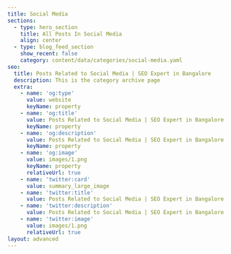 ```yaml
---
title: Social Media
sections:
  - type: hero_section
    title: All Posts In Social Media
    align: center
  - type: blog_feed_section
    show_recent: false
    category: content/data/categories/social-media.yaml
seo:
  title: Posts Related to Social Media | SEO Expert in Bangalore
  description: This is the category archive page
  extra:
    - name: 'og:type'
      value: website
      keyName: property
    - name: 'og:title'
      value: Posts Related to Social Media | SEO Expert in Bangalore
      keyName: property
    - name: 'og:description'
      value: Posts Related to Social Media | SEO Expert in Bangalore
      keyName: property
    - name: 'og:image'
      value: images/1.png
      keyName: property
      relativeUrl: true
    - name: 'twitter:card'
      value: summary_large_image
    - name: 'twitter:title'
      value: Posts Related to Social Media | SEO Expert in Bangalore
    - name: 'twitter:description'
      value: Posts Related to Social Media | SEO Expert in Bangalore
    - name: 'twitter:image'
      value: images/1.png
      relativeUrl: true
layout: advanced
---
```

